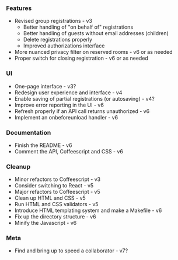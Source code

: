 ### Features
  * Revised group registrations - v3
      * Better handling of "on behalf of" registrations
      * Better handling of guests without email addresses (children)
      * Delete registrations properly
      * Improved authorizations interface
  * More nuanced privacy filter on reserved rooms - v6 or as needed
  * Proper switch for closing registration - v6 or as needed

### UI
  * One-page interface - v3?
  * Redesign user experience and interface - v4
  * Enable saving of partial registrations (or autosaving) - v4?
  * Improve error reporting in the UI - v6
  * Refresh properly if an API call returns unauthorized - v6
  * Implement an onbeforeunload handler - v6

### Documentation
  * Finish the README - v6
  * Comment the API, Coffeescript and CSS - v6

### Cleanup
  * Minor refactors to Coffeescript - v3
  * Consider switching to React - v5
  * Major refactors to Coffeescript - v5
  * Clean up HTML and CSS - v5
  * Run HTML and CSS validators - v5
  * Introduce HTML templating system and make a Makefile - v6
  * Fix up the directory structure - v6
  * Minify the Javascript - v6

### Meta
  * Find and bring up to speed a collaborator - v7?

